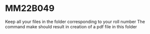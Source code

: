 # MM22B049
Keep all your files in the folder corresponding to your roll number
The command make should result in creation of a pdf file in this folder
